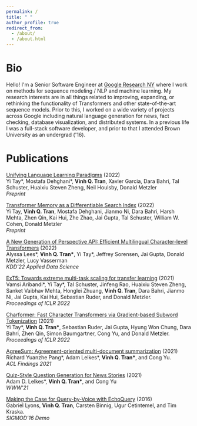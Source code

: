 ```yaml
---
permalink: /
title: " "
author_profile: true
redirect_from: 
  - /about/
  - /about.html
---
```


Bio
===

Hello! I'm a Senior Software Engineer at [Google Research NY](https://research.google/people/VinhQTran/) where I work on methods for sequence modeling / NLP and machine learning. My research interests are in all things related to improving, expanding, or rethinking the functionality of Transformers and other state-of-the-art sequence models. Prior to this, I worked on a wide variety of projects across Google including natural language generation for news, fact checking, database visualization, and distributed systems. In a previous life I was a full-stack software developer, and prior to that I attended Brown University as an undergrad ('16).


Publications
============
[Unifying Language Learning Paradigms](https://arxiv.org/pdf/2205.05131.pdf) (2022) \
Yi Tay\*, Mostafa Dehghani\*, **Vinh Q. Tran**, Xavier Garcia, Dara Bahri, Tal Schuster, Huaixiu Steven Zheng, Neil Houlsby, Donald Metzler \
*Preprint*

[Transformer Memory as a Differentiable Search Index](https://arxiv.org/abs/2202.06991) (2022) \
Yi Tay, **Vinh Q. Tran**, Mostafa Dehghani, Jianmo Ni, Dara Bahri, Harsh Mehta, Zhen Qin, Kai Hui, Zhe Zhao, Jai Gupta, Tal Schuster, William W. Cohen, Donald Metzler \
*Preprint*

[A New Generation of Perspective API: Efficient Multilingual Character-level Transformers](https://arxiv.org/abs/2202.11176) (2022) \
Alyssa Lees\*, **Vinh Q. Tran\***, Yi Tay\*, Jeffrey Sorensen, Jai Gupta, Donald Metzler, Lucy Vasserman \
*KDD'22 Applied Data Science*

[ExT5: Towards extreme multi-task scaling for transfer learning](https://arxiv.org/abs/2111.10952) (2021) \
Vamsi Aribandi\*, Yi Tay\*, Tal Schuster, Jinfeng Rao, Huaixiu Steven Zheng, Sanket Vaibhav Mehta, Honglei Zhuang, **Vinh Q. Tran**, Dara Bahri, Jianmo Ni, Jai Gupta, Kai Hui, Sebastian Ruder, and Donald Metzler. \
*Proceedings of ICLR 2022*

[Charformer: Fast Character Transformers via Gradient-based Subword Tokenization](https://arxiv.org/abs/2106.12672) (2021) \
Yi Tay\*, **Vinh Q. Tran\***, Sebastian Ruder, Jai Gupta, Hyung Won Chung, Dara Bahri, Zhen Qin, Simon Baumgartner, Cong Yu, and Donald Metzler. \
*Proceedings of ICLR 2022*

[AgreeSum: Agreement-oriented multi-document summarization](https://aclanthology.org/2021.findings-acl.299/) (2021) \
Richard Yuanzhe Pang\*, Adam Lelkes\*, **Vinh Q. Tran\***, and Cong Yu. \
*ACL Findings 2021*

[Quiz-Style Question Generation for News Stories](https://arxiv.org/abs/2102.09094) (2021) \
Adam D. Lelkes\*, **Vinh Q. Tran\***, and Cong Yu \
*WWW'21*

[Making the Case for Query-by-Voice with EchoQuery](https://dl.acm.org/doi/10.1145/2882903.2899394) (2016) \
Gabriel Lyons, **Vinh Q. Tran**, Carsten Binnig, Ugur Cetintemel, and Tim Kraska. \
*SIGMOD'16 Demo* 

